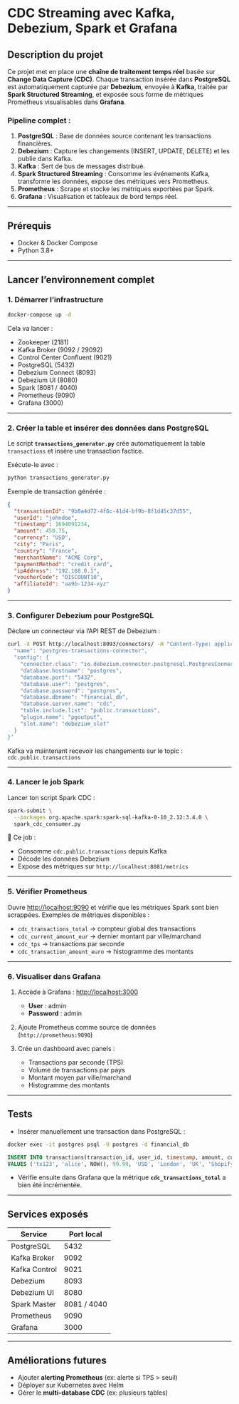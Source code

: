 

#  CDC Streaming avec Kafka, Debezium, Spark et Grafana

## Description du projet

Ce projet met en place une **chaîne de traitement temps réel** basée sur **Change Data Capture (CDC)**.
Chaque transaction insérée dans **PostgreSQL** est automatiquement capturée par **Debezium**, envoyée à **Kafka**, traitée par **Spark Structured Streaming**, et exposée sous forme de métriques Prometheus visualisables dans **Grafana**.

###  Pipeline complet :

1. **PostgreSQL** : Base de données source contenant les transactions financières.
2. **Debezium** : Capture les changements (INSERT, UPDATE, DELETE) et les publie dans Kafka.
3. **Kafka** : Sert de bus de messages distribué.
4. **Spark Structured Streaming** : Consomme les événements Kafka, transforme les données, expose des métriques vers Prometheus.
5. **Prometheus** : Scrape et stocke les métriques exportées par Spark.
6. **Grafana** : Visualisation et tableaux de bord temps réel.

---

##  Prérequis

* Docker & Docker Compose
* Python 3.8+


---

##  Lancer l’environnement complet

### 1. Démarrer l’infrastructure

```bash
docker-compose up -d
```

Cela va lancer :

* Zookeeper (2181)
* Kafka Broker (9092 / 29092)
* Control Center Confluent (9021)
* PostgreSQL (5432)
* Debezium Connect (8093)
* Debezium UI (8080)
* Spark (8081 / 4040)
* Prometheus (9090)
* Grafana (3000)

---

### 2. Créer la table et insérer des données dans PostgreSQL

Le script **`transactions_generator.py`** crée automatiquement la table `transactions` et insère une transaction factice.

Exécute-le avec :

```bash
python transactions_generator.py
```

 Exemple de transaction générée :

```json
{
  "transactionId": "9b8a4d72-4f6c-41d4-bf9b-8f1d45c37d55",
  "userId": "johndoe",
  "timestamp": 1694091234,
  "amount": 450.75,
  "currency": "USD",
  "city": "Paris",
  "country": "France",
  "merchantName": "ACME Corp",
  "paymentMethod": "credit_card",
  "ipAddress": "192.168.0.1",
  "voucherCode": "DISCOUNT10",
  "affiliateId": "aa9b-1234-xyz"
}
```

---

### 3. Configurer Debezium pour PostgreSQL

Déclare un connecteur via l’API REST de Debezium :

```bash
curl -X POST http://localhost:8093/connectors/ -H "Content-Type: application/json" -d '{
  "name": "postgres-transactions-connector",
  "config": {
    "connector.class": "io.debezium.connector.postgresql.PostgresConnector",
    "database.hostname": "postgres",
    "database.port": "5432",
    "database.user": "postgres",
    "database.password": "postgres",
    "database.dbname": "financial_db",
    "database.server.name": "cdc",
    "table.include.list": "public.transactions",
    "plugin.name": "pgoutput",
    "slot.name": "debezium_slot"
  }
}'
```

 Kafka va maintenant recevoir les changements sur le topic :
`cdc.public.transactions`

---

### 4. Lancer le job Spark

Lancer ton script Spark CDC :

```bash
spark-submit \
  --packages org.apache.spark:spark-sql-kafka-0-10_2.12:3.4.0 \
  spark_cdc_consumer.py
```

📍 Ce job :

* Consomme `cdc.public.transactions` depuis Kafka
* Décode les données Debezium
* Expose des métriques sur `http://localhost:8081/metrics`

---

### 5. Vérifier Prometheus

Ouvre [http://localhost:9090](http://localhost:9090) et vérifie que les métriques Spark sont bien scrappées.
Exemples de métriques disponibles :

* `cdc_transactions_total` → compteur global des transactions
* `cdc_current_amount_eur` → dernier montant par ville/marchand
* `cdc_tps` → transactions par seconde
* `cdc_transaction_amount_euro` → histogramme des montants

---

### 6. Visualiser dans Grafana

1. Accède à Grafana : [http://localhost:3000](http://localhost:3000)

   * **User** : admin
   * **Password** : admin
2. Ajoute Prometheus comme source de données (`http://prometheus:9090`)
3. Crée un dashboard avec panels :

   * Transactions par seconde (TPS)
   * Volume de transactions par pays
   * Montant moyen par ville/marchand
   * Histogramme des montants

---

##  Tests

* Insérer manuellement une transaction dans PostgreSQL :

```bash
docker exec -it postgres psql -U postgres -d financial_db  
```

```sql
INSERT INTO transactions(transaction_id, user_id, timestamp, amount, currency, city, country, merchant_name, payment_method, ip_address, affiliateId, voucher_code)
VALUES ('tx123', 'alice', NOW(), 99.99, 'USD', 'London', 'UK', 'Shopify', 'credit_card', '192.168.1.10', 'aff-001', 'DISCOUNT10');
```

* Vérifie ensuite dans Grafana que la métrique **`cdc_transactions_total`** a bien été incrémentée.

---

##  Services exposés

| Service       | Port local  |
| ------------- | ----------- |
| PostgreSQL    | 5432        |
| Kafka Broker  | 9092        |
| Kafka Control | 9021        |
| Debezium      | 8093        |
| Debezium UI   | 8080        |
| Spark Master  | 8081 / 4040 |
| Prometheus    | 9090        |
| Grafana       | 3000        |

---

## Améliorations futures

* Ajouter **alerting Prometheus** (ex: alerte si TPS > seuil)
* Déployer sur Kubernetes avec Helm
* Gérer le **multi-database CDC** (ex: plusieurs tables)

